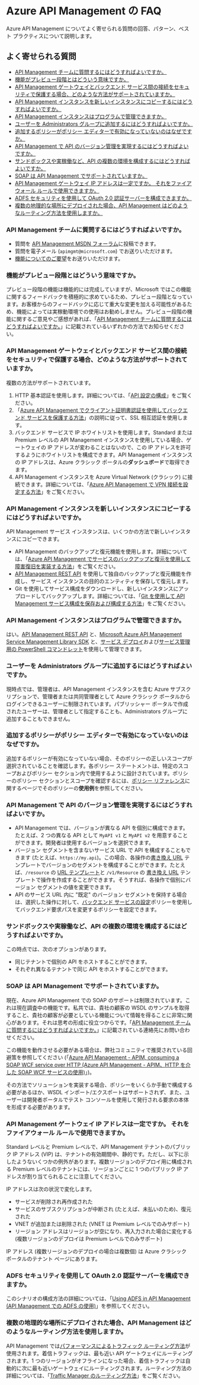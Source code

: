<properties 
	pageTitle="Azure API Management の FAQ | Microsoft Azure" 
	description="Azure API Management についてよく寄せられる質問の回答、パターン、ベスト プラクティスについて説明します。" 
	services="api-management" 
	documentationCenter="" 
	authors="steved0x" 
	manager="douge" 
	editor=""/>

<tags 
	ms.service="api-management" 
	ms.workload="mobile" 
	ms.tgt_pltfrm="na" 
	ms.devlang="na" 
	ms.topic="article" 
	ms.date="04/26/2016" 
	ms.author="sdanie"/>

# Azure API Management の FAQ

Azure API Management についてよく寄せられる質問の回答、パターン、ベスト プラクティスについて説明します。

## よく寄せられる質問

-	[API Management チームに質問するにはどうすればよいですか。](#how-can-i-ask-a-question-to-the-api-management-team)
-	[機能がプレビュー段階とはどういう意味ですか。](#what-does-it-mean-if-a-feature-is-in-preview)
-	[API Management ゲートウェイとバックエンド サービス間の接続をセキュリティで保護する場合、どのような方法がサポートされていますか。](#what-are-the-supported-options-to-secure-the-connection-between-the-api-management-gateway-and-my-backend-services)
-	[API Management インスタンスを新しいインスタンスにコピーするにはどうすればよいですか。](#how-can-i-copy-an-api-management-instance-to-a-new-instance)
-	[API Management インスタンスはプログラムで管理できますか。](#can-i-manage-my-api-management-instance-programmatically)
-	[ユーザーを Administrators グループに追加するにはどうすればよいですか。](#how-can-i-add-a-user-to-the-administrators-group)
-	[追加するポリシーがポリシー エディターで有効になっていないのはなぜですか。](#why-is-the-policy-that-i-want-to-add-not-enabled-in-the-policy-editor)
-	[API Management で API のバージョン管理を実現するにはどうすればよいですか。](#how-can-i-achieve-api-versioning-with-api-management)
-	[サンドボックスや実稼働など、API の複数の環境を構成するにはどうすればよいですか。](#how-can-i-configure-multiple-environments-of-apis-for-example-sandbox-and-production)
-	[SOAP は API Management でサポートされていますか。](#is-soap-supported-in-api-management)
-	[API Management ゲートウェイ IP アドレスは一定ですか。 それをファイアウォール ルールで使用できますか。](#is-the-api-management-gateway-ip-address-constant-can-i-use-it-in-firewall-rules)
-	[ADFS セキュリティを使用して OAuth 2.0 認証サーバーを構成できますか。](#can-i-configure-an-oauth-20-authorization-server-with-adfs-security)
-	[複数の地理的な場所にデプロイされた場合、API Management はどのようなルーティング方法を使用しますか。](#what-routing-method-does-api-management-use-when-deployed-to-multiple-geographic-locations)



### API Management チームに質問するにはどうすればよいですか。

-	質問を [API Management MSDN フォーラム](https://social.msdn.microsoft.com/forums/azure/home?forum=azureapimgmt)に投稿できます。
-	質問を電子メール (`apimgmt@microsoft.com`) でお送りいただけます。
-	[機能についてのご要望](https://feedback.azure.com/forums/248703-api-management)をお送りいただけます。

### 機能がプレビュー段階とはどういう意味ですか。

プレビュー段階の機能は機能的には完成していますが、Microsoft ではこの機能に関するフィードバックを積極的に求めているため、プレビュー段階となっています。お客様からのフィードバックに応じて重大な変更を加える可能性があるため、機能によっては実稼動環境での使用はお勧めしません。プレビュー段階の機能に関するご意見やご感想があれば、「[API Management チームに質問するにはどうすればよいですか。](#how-can-i-ask-a-question-to-the-api-management-team)」に記載されているいずれかの方法でお知らせください。

### API Management ゲートウェイとバックエンド サービス間の接続をセキュリティで保護する場合、どのような方法がサポートされていますか。

複数の方法がサポートされています。

1. HTTP 基本認証を使用します。詳細については、「[API 設定の構成](api-management-howto-create-apis.md#configure-api-settings)」をご覧ください。
2. 「[Azure API Management でクライアント証明書認証を使用してバックエンド サービスを保護する方法](api-management-howto-mutual-certificates.md)」の説明に従って、SSL 相互認証を使用します。
3. バックエンド サービスで IP ホワイトリストを使用します。Standard または Premium レベルの API Management インスタンスを使用している場合、ゲートウェイの IP アドレスが変わることはないので、この IP アドレスを許可するようにホワイトリストを構成できます。API Management インスタンスの IP アドレスは、Azure クラシック ポータルの**ダッシュボード**で取得できます。
4. API Management インスタンスを Azure Virtual Network (クラシック) に接続できます。詳細については、「[Azure API Management で VPN 接続を設定する方法](api-management-howto-setup-vpn.md)」をご覧ください。

### API Management インスタンスを新しいインスタンスにコピーするにはどうすればよいですか。

API Management サービス インスタンスは、いくつかの方法で新しいインスタンスにコピーできます。

-	API Management のバックアップと復元機能を使用します。詳細については、「[Azure API Management でサービスのバックアップと復元を使用して障害復旧を実装する方法](api-management-howto-disaster-recovery-backup-restore.md)」をご覧ください。
-	[API Management REST API](https://msdn.microsoft.com/library/azure/dn776326.aspx) を使用して独自のバックアップと復元機能を作成し、サービス インスタンスの目的のエンティティを保存して復元します。
-	Git を使用してサービス構成をダウンロードし、新しいインスタンスにアップロードしてバックアップします。詳細については、「[Git を使用して API Management サービス構成を保存および構成する方法](api-management-configuration-repository-git.md)」をご覧ください。

### API Management インスタンスはプログラムで管理できますか。

はい。[API Management REST API](https://msdn.microsoft.com/library/azure/dn776326.aspx) と、[Microsoft Azure API Management Service Management Library SDK](http://aka.ms/apimsdk) と、[サービス デプロイ](https://msdn.microsoft.com/library/mt619282.aspx)および[サービス管理用の PowerShell コマンドレット](https://msdn.microsoft.com/library/mt613507.aspx)を使用して管理できます。

### ユーザーを Administrators グループに追加するにはどうすればよいですか。

現時点では、管理者は、API Management インスタンスを含む Azure サブスクリプションで、管理者または共同管理者として Azure クラシック ポータルからログインできるユーザーに制限されています。パブリッシャー ポータルで作成されたユーザーは、管理者として指定することも、Administrators グループに追加することもできません。


### 追加するポリシーがポリシー エディターで有効になっていないのはなぜですか。

追加するポリシーが有効になっていない場合、そのポリシーの正しいスコープが選択されていることを確認します。各ポリシー ステートメントは、特定のスコープおよびポリシー セクション内で使用するように設計されています。ポリシーのポリシー セクションとスコープを確認するには、[ポリシー リファレンス](https://msdn.microsoft.com/library/azure/dn894080.aspx)に関するページでそのポリシーの**使用例**を参照してください。


### API Management で API のバージョン管理を実現するにはどうすればよいですか。

-	API Management では、バージョンが異なる API を個別に構成できます。たとえば、2 つの異なる API として `MyAPI v1` と `MyAPI v2` を用意することができます。開発者は使用するバージョンを選択できます。
-	バージョン セグメントを含まないサービス URL で API を構成することもできます (たとえば、`https://my.api`)。この場合、各操作の[書き換え URL](https://msdn.microsoft.com/library/azure/dn894083.aspx#RewriteURL) テンプレートでバージョンのセグメントを構成することができます。たとえば、`/resource` の [URL テンプレート](api-management-howto-add-operations.md#url-template)と `/v1/Resource` の [書き換え URL](api-management-howto-add-operations.md#rewrite-url-template) テンプレートで操作を作成することができます。そうすれば、各操作で個別にバージョン セグメントの値を変更できます。
-	API のサービス URL 内に "既定" のバージョン セグメントを保持する場合は、選択した操作に対して、[バックエンド サービスの設定](https://msdn.microsoft.com/library/azure/dn894083.aspx#SetBackendService)ポリシーを使用してバックエンド要求パスを変更するポリシーを設定できます。

### サンドボックスや実稼働など、API の複数の環境を構成するにはどうすればよいですか。

この時点では、次のオプションがあります。

-	同じテナントで個別の API をホストすることができます。
-	それぞれ異なるテナントで同じ API をホストすることができます。

### SOAP は API Management でサポートされていますか。

現在、Azure API Management での SOAP のサポートは制限されています。これは現在調査中の機能です。私共では、貴社の顧客の WSDL のサンプルを取得すること、貴社の顧客が必要としている機能について情報を得ることに非常に関心があります。それは思考の形成に役立つからです。「[API Management チームに質問するにはどうすればよいですか。](#how-can-i-ask-a-question-to-the-api-management-team)」に記載されている連絡先にお問い合わせください。

この機能を動作させる必要がある場合は、弊社コミュニティで推奨されている回避策を参照してください (「[Azure API Management - APIM, consuming a SOAP WCF service over HTTP (Azure API Management - APIM、HTTP を介した SOAP WCF サービスの使用)](http://mostlydotnetdev.blogspot.com/2015/03/azure-api-management-apim-consuming.html)」)。

その方法でソリューションを実装する場合、ポリシーをいくらか手動で構成する必要があるほか、WSDL インポート/エクスポートはサポートされず、また、ユーザーは開発者ポータルでテスト コンソールを使用して発行される要求の本体を形成する必要があります。

### API Management ゲートウェイ IP アドレスは一定ですか。 それをファイアウォール ルールで使用できますか。

Standard レベルと Premium レベルで、API Management テナントのパブリック IP アドレス (VIP) は、テナントの有効期間中、静的です。ただし、以下に示したようないくつかの例外があります。複数リージョンのデプロイ用に構成される Premium レベルのテナントには、リージョンごとに 1 つのパブリック IP アドレスが割り当てられることに注意してください。

IP アドレスは次の状況で変化します。

-	サービスが削除され再作成された
-	サービスのサブスクリプションが中断され (たとえば、未払いのため)、復元された
-	VNET が追加または削除された (VNET は Premium レベルでのみサポート)
-	リージョン アドレスはリージョンが空になり、再入力された場合に変化する (複数リージョンのデプロイは Premium レベルでのみサポート)

IP アドレス (複数リージョンのデプロイの場合は複数個) は Azure クラシック ポータルのテナント ページにあります。

### ADFS セキュリティを使用して OAuth 2.0 認証サーバーを構成できますか。

このシナリオの構成方法の詳細については、「[Using ADFS in API Management (API Management での ADFS の使用)](https://phvbaars.wordpress.com/2016/02/06/using-adfs-in-api-management/)」を参照してください。

### 複数の地理的な場所にデプロイされた場合、API Management はどのようなルーティング方法を使用しますか。 

API Management では[パフォーマンスによるトラフィック ルーティング方法](../traffic-manager/traffic-manager-routing-methods.md#performance-traffic-routing-method)が使用されます。着信トラフィックは、最も近い API ゲートウェイにルーティングされます。1 つのリージョンがオフラインになった場合、着信トラフィックは自動的に次に最も近いゲートウェイにルーティングされます。ルーティング方法の詳細については、「[Traffic Manager のルーティング方法](../traffic-manager/traffic-manager-routing-methods.md)」をご覧ください。

<!---HONumber=AcomDC_0427_2016-->